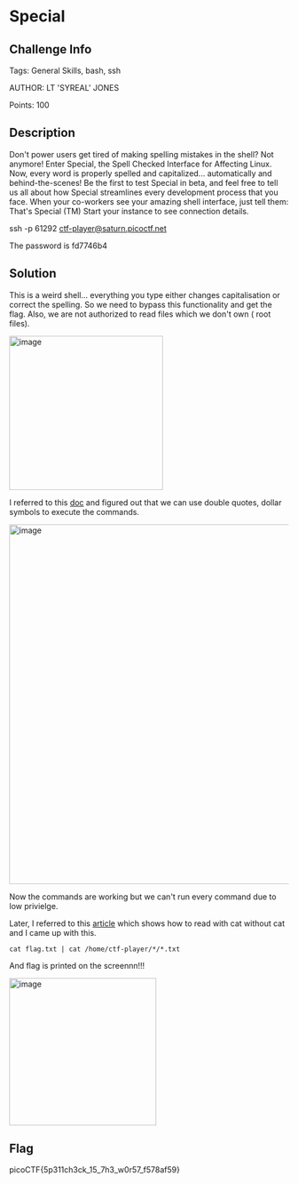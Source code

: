 # Special

## Challenge Info 

Tags: General Skills, bash, ssh

AUTHOR: LT 'SYREAL' JONES

Points: 100


## Description
Don't power users get tired of making spelling mistakes in the shell? Not anymore! Enter Special, the Spell Checked Interface for Affecting Linux. 
Now, every word is properly spelled and capitalized... automatically and behind-the-scenes! Be the first to test Special in beta, and feel free to tell us all about how Special streamlines every development process that you face.
When your co-workers see your amazing shell interface, just tell them: That's Special (TM)
Start your instance to see connection details.

ssh -p 61292 ctf-player@saturn.picoctf.net

The password is fd7746b4

## Solution

This is a weird shell... everything you type either changes capitalisation or correct the spelling. So we need to bypass this functionality and get the flag. Also, we are not authorized to read files which we don't own ( root files). 

<img width="277" alt="image" src="https://user-images.githubusercontent.com/66155978/226282284-bd13f10f-d77c-4480-b699-777a6d438d96.png">

I referred to this [doc](https://pubs.opengroup.org/onlinepubs/009604499/utilities/xcu_chap02.html) and figured out that we can use double quotes, dollar symbols to execute the commands. 

<img width="647" alt="image" src="https://user-images.githubusercontent.com/66155978/226282736-7e952058-d012-4671-ae7c-9b602d741ae6.png">

Now the commands are working but we can't run every command due to low privielge. 

Later, I referred to this [article](https://jarv.org/posts/cat-without-cat/) which shows how to read with cat without cat and I came up with this. 

```
cat flag.txt | cat /home/ctf-player/*/*.txt
```

And flag is printed on the screennn!!!

<img width="265" alt="image" src="https://user-images.githubusercontent.com/66155978/227587514-83434bbf-2840-42b9-a5b6-b6ef11cf2e6b.png">


## Flag

picoCTF{5p311ch3ck_15_7h3_w0r57_f578af59}

